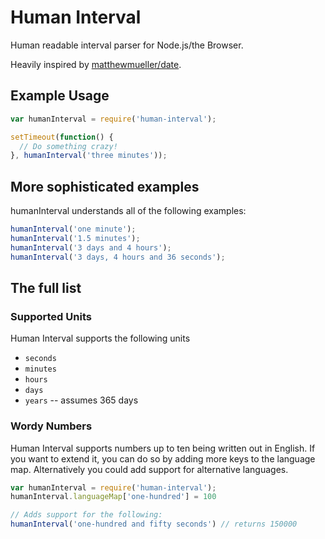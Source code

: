 # Human Interval
Human readable interval parser for Node.js/the Browser.

Heavily inspired by
[matthewmueller/date](http://github.com/matthewmueller/date).


## Example Usage

```js
var humanInterval = require('human-interval');

setTimeout(function() {
  // Do something crazy!
}, humanInterval('three minutes'));

```

## More sophisticated examples

humanInterval understands all of the following examples:

```js
humanInterval('one minute');
humanInterval('1.5 minutes');
humanInterval('3 days and 4 hours');
humanInterval('3 days, 4 hours and 36 seconds');
```

## The full list

### Supported Units

Human Interval supports the following units

- `seconds`
- `minutes`
- `hours`
- `days`
- `years` -- assumes 365 days

### Wordy Numbers

Human Interval supports numbers up to ten being written out in English. If you
want to extend it, you can do so by adding more keys to the language map.
Alternatively you could add support for alternative languages.

```js
var humanInterval = require('human-interval');
humanInterval.languageMap['one-hundred'] = 100

// Adds support for the following:
humanInterval('one-hundred and fifty seconds') // returns 150000
```
